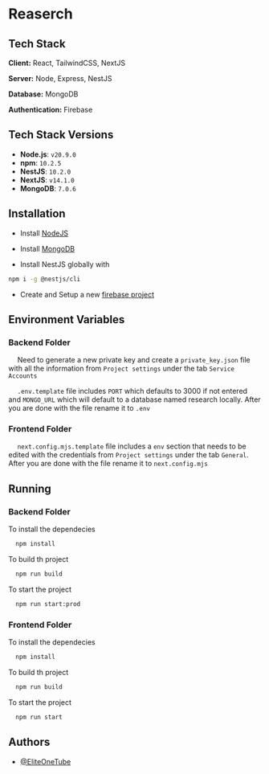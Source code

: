 
# Reaserch
## Tech Stack

**Client:** React, TailwindCSS, NextJS

**Server:** Node, Express, NestJS

**Database:** MongoDB

**Authentication:** Firebase


## Tech Stack Versions
- **Node.js**: `v20.9.0`
- **npm**: `10.2.5`
- **NestJS**: `10.2.0`
- **NextJS**: `v14.1.0`
- **MongoDB**: `7.0.6`
## Installation

- Install [NodeJS](https://nodejs.org/en/download/package-manager#installing-nodejs-via-package-manager)

- Install [MongoDB](https://www.mongodb.com/docs/manual/administration/install-community/)
    
- Install NestJS globally with 
```bash
npm i -g @nestjs/cli
```

- Create and Setup a new [firebase project](https://console.firebase.google.com/u/4/)
## Environment Variables

### Backend Folder

&emsp; Need to generate a new private key and create a  `private_key.json` file with all the information from `Project settings` under the tab `Service Accounts`

&emsp; `.env.template` file includes `PORT` which defaults to 3000 if not entered and `MONGO_URL` which will default to a database named research locally. After you are done with the file rename it to `.env`

### Frontend Folder

&emsp; `next.config.mjs.template` file includes a `env` section that needs to be edited with the credentials from `Project settings` under the tab `General`. After you are done with the file rename it to `next.config.mjs`
## Running

### Backend Folder

To install the dependecies
```bash
  npm install
```

To build th project
```bash
  npm run build
```

To start the project
```bash
  npm run start:prod
```

### Frontend Folder

To install the dependecies
```bash
  npm install
```

To build th project
```bash
  npm run build
```

To start the project
```bash
  npm run start
```
## Authors

- [@EliteOneTube](https://github.com/EliteOneTube)

